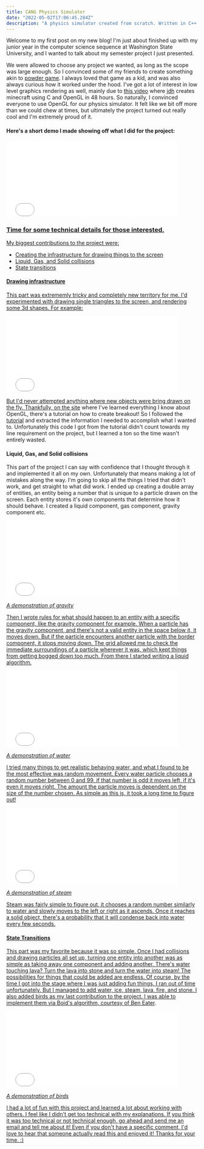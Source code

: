 ```yaml
---
title: CANG Physics Simulator 
date: "2022-05-02T17:06:45.284Z"
description: "A physics simulator created from scratch. Written in C++ using OpenGL and GLFW."
---
```


Welcome to my first post on my new blog! I'm just about finished up with my junior year in the computer science sequence at Washington State University, and I wanted to talk about my semester project I just presented.

We were allowed to choose any project we wanted, as long as the scope was large enough. So I convinced some of my friends to create something akin to [powder game](https://dan-ball.jp/en/javagame/dust/). I always loved that game as a kid, and was also always curious how it worked under the hood. I've got a lot of interest in low level graphics rendering as well, mainly due to [this video](https://www.youtube.com/watch?v=4O0_-1NaWnY) where [jdh](https://www.youtube.com/channel/UCUzQJ3JBuQ9w-po4TXRJHiA) creates minecraft using C and OpenGL in 48 hours. So naturally, I convinced everyone to use OpenGL for our physics simulator. It felt like we bit off more than we could chew at times, but ultimately the project turned out really cool and I'm extremely proud of it.

#### Here's a short demo I made showing off what I did for the project:
<iframe width="450" height="200" src="nateCoolCam.mp4" title="YouTube video player" frameborder="0" allow="accelerometer; autoplay; clipboard-write; encrypted-media; gyroscope; picture-in-picture" allowfullscreen></iframe>
<a href="nateCoolCam.mp4"/>

### Time for some technical details for those interested.

My biggest contributions to the project were:
- Creating the infrastructure for drawing things to the screen
- Liquid, Gas, and Solid collisions
- State transitions

#### Drawing infrastructure

This part was extrememly tricky and completely new territory for me. I'd experimented with drawing single triangles to the screen, and rendering some 3d shapes. For example:

<iframe width="450" height="200" src="openglmeme3.mp4" title="Cubes rotating" frameborder="0" allow="accelerometer; autoplay; clipboard-write; encrypted-media; gyroscope; picture-in-picture" allowfullscreen></iframe>
<a href="openglmeme3.mp4"/>

But I'd never attempted anything where new objects were bring drawn on the fly. Thankfully, on the [site](https://learnopengl.com/) where I've learned everything I know about OpenGL, there's a tutorial on how to create breakout! So I followed the [tutorial](https://learnopengl.com/In-Practice/2D-Game/Breakout) and extracted the information I needed to accomplish what I wanted to. Unfortunately this code I got from the tutorial didn't count towards my line requirement on the project, but I learned a ton so the time wasn't entirely wasted.

#### Liquid, Gas, and Solid collisions

This part of the project I can say with confidence that I thought through it and implemented it all on my own. Unfortunately that means making a lot of mistakes along the way. I'm going to skip all the things I tried that didn't work, and get straight to what did work. I ended up creating a double array of entities, an entity being a number that is unique to a particle drawn on the screen. Each entity stores it's own components that determine how it should behave. I created a liquid component, gas component, gravity component etc.

<iframe width="450" height="200" src="gravity.mp4" title="Gravity demonstration" frameborder="0" allow="accelerometer; autoplay; clipboard-write; encrypted-media; gyroscope; picture-in-picture" allowfullscreen></iframe>
<a href="gravity.mp4"/>

*A demonstration of gravity*

Then I wrote rules for what should happen to an entity with a specific component, like the gravity component for example. When a particle has the gravity component, and there's not a valid entity in the space below it, it moves down. But if the particle encounters another particle with the border component, it stops moving down. The grid allowed me to check the immediate surroundings of a particle wherever it was, which kept things from getting bogged down too much. From there I started writing a liquid algorithm.

<iframe width="450" height="200" src="water.mp4" title="Water demonstration" frameborder="0" allow="accelerometer; autoplay; clipboard-write; encrypted-media; gyroscope; picture-in-picture" allowfullscreen></iframe>
<a href="water.mp4"/>

*A demonstration of water*

I tried many things to get realistic behaving water, and what I found to be the most effective was random movement. Every water particle chooses a random number between 0 and 99, if that number is odd it moves left, if it's even it moves right. The amount the particle moves is dependent on the size of the number chosen. As simple as this is, it took a long time to figure out!

<iframe width="450" height="200" src="steam.mp4" title="Steam demonstration" frameborder="0" allow="accelerometer; autoplay; clipboard-write; encrypted-media; gyroscope; picture-in-picture" allowfullscreen></iframe>
<a href="steam.mp4"/>

*A demonstration of steam*

Steam was fairly simple to figure out, it chooses a random number similarly to water and slowly moves to the left or right as it ascends. Once it reaches a solid object, there's a probability that it will condense back into water every few seconds.

#### State Transitions

This part was my favorite because it was so simple. Once I had collisions and drawing particles all set up, turning one entity into another was as simple as taking away one component and adding another. There's water touching lava? Turn the lava into stone and turn the water into steam! The possibilities for things that could be added are endless. Of course, by the time I got into the stage where I was just adding fun things, I ran out of time unfortunately. But I managed to add water, ice, steam, lava, fire, and stone. I also added birds as my last contribution to the project. I was able to implement them via Boid's algorithm, courtesy of [Ben Eater](https://eater.net/boids).

<iframe width="450" height="200" src="birds.mp4" title="Birds demonstration" frameborder="0" allow="accelerometer; autoplay; clipboard-write; encrypted-media; gyroscope; picture-in-picture" allowfullscreen></iframe>
<a href="birds.mp4"/>

*A demonstration of birds*

I had a lot of fun with this project and learned a lot about working with others. I feel like I didn't get too technical with my explanations. If you think it was too technical or not technical enough, go ahead and send me an email and tell me about it! Even if you don't have a specific comment, I'd love to hear that someone actually read this and enjoyed it! Thanks for your time. :)